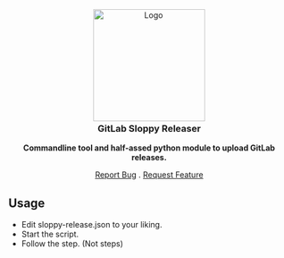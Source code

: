 <div align="center">
<a href="https://gitlab.com/shotwn/gitlab-sloopy-releaser/"  >
<img src="https://assets.gitlab-static.net/uploads/-/system/project/avatar/14304003/logo.png" alt="Logo" width="200" height="200" style="margin-bottom:-20px" />
</a>
<h3 align="center">GitLab Sloppy Releaser</h3>

**Commandline tool and half-assed python module to upload GitLab releases.**

<a href="https://gitlab.com/shotwn/gitlab-sloopy-releaser/issues">Report Bug</a>
.
<a href="https://gitlab.com/shotwn/gitlab-sloopy-releaser/issues">Request Feature</a>

</div>

## Usage
- Edit sloppy-release.json to your liking.
- Start the script.
- Follow the step. (Not steps)